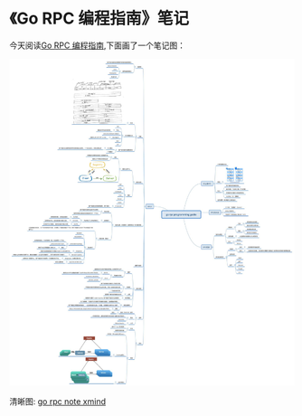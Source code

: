 # 《Go RPC 编程指南》笔记

今天阅读[Go RPC 编程指南](https://smallnest.gitbooks.io/go-rpc-programming-guide/),下面画了一个笔记图：

![go rpc note](goRPC/go_rpc_programming_guide.jpg)

清晰图: [go rpc note xmind](goRPC/go_rpc_programming_guide_note.xmind)